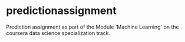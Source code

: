 # predictionassignment
Prediction assignment as part of the Module 'Machine Learning' on the coursera data science specialization track.
